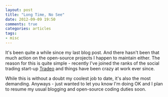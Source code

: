 ```yaml
---
layout: post
title: "Long Time, No See"
date: 2012-09-09 19:50
comments: true
categories: articles
tags:
- misc
---
```


It's been quite a while since my last blog post. And there hasn't been that
much action on the open-source projects I happen to maintain
either. The reason for this is quite simple - recently I've joined the
ranks of the social trading start-up [Tradeo](http://tradeo.com) and
things have been crazy at work ever since.

While this is without a doubt my coolest job to date, it's also the
most demanding. Anyways - just wanted to let you know I'm doing OK and
I plan to resume my usual blogging and open-source coding duties soon.
